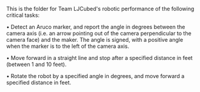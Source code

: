 This is the folder for Team LJCubed's robotic performance of the following critical tasks:

• Detect an Aruco marker, and report the angle in degrees between the camera axis (i.e. an arrow pointing out of
  the camera perpendicular to the camera face) and the maker. The angle is signed, with a positive angle when the
  marker is to the left of the camera axis.
  
• Move forward in a straight line and stop after a specified distance in feet (between 1 and 10 feet).

• Rotate the robot by a specified angle in degrees, and move forward a specified distance in feet.
